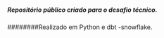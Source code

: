 ##### Repositório público criado para o desafio técnico.
########Realizado em Python e dbt -snowflake.
